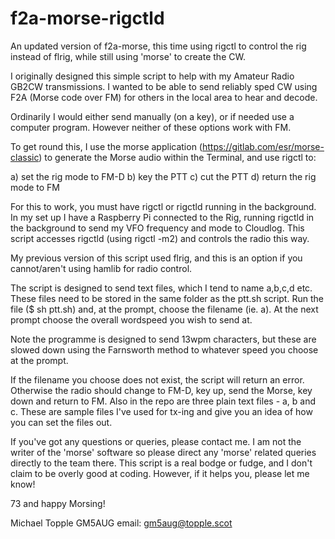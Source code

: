 # f2a-morse-rigctld
An updated version of f2a-morse, this time using rigctl to control the rig instead of flrig, while still using 'morse' to create the CW.

I originally designed this simple script to help with my Amateur Radio GB2CW transmissions. I wanted to be able to send reliably sped CW using F2A (Morse code over FM) for others in the local area to hear and decode.

Ordinarily I would either send manually (on a key), or if needed use a computer program. However neither of these options work with FM.

To get round this, I use the morse application (https://gitlab.com/esr/morse-classic) to generate the Morse audio within the Terminal, and use rigctl to:

a) set the rig mode to FM-D 
b) key the PTT 
c) cut the PTT 
d) return the rig mode to FM

For this to work, you must have rigctl or rigctld running in the background. In my set up I have a Raspberry Pi connected to the Rig, running rigctld in the background to send my VFO frequency and mode to Cloudlog. This script accesses rigctld (using rigctl -m2) and controls the radio this way.

My previous version of this script used flrig, and this is an option if you cannot/aren't using hamlib for radio control.

The script is designed to send text files, which I tend to name a,b,c,d etc. These files need to be stored in the same folder as the ptt.sh script. Run the file ($ sh ptt.sh) and, at the prompt, choose the filename (ie. a). At the next prompt choose the overall wordspeed you wish to send at.

Note the programme is designed to send 13wpm characters, but these are slowed down using the Farnsworth method to whatever speed you choose at the prompt.

If the filename you choose does not exist, the script will return an error. Otherwise the radio should change to FM-D, key up, send the Morse, key down and return to FM. Also in the repo are three plain text files - a, b and c. These are sample files I've used for tx-ing and give you an idea of how you can set the files out.

If you've got any questions or queries, please contact me. I am not the writer of the 'morse' software so please direct any 'morse' related queries directly to the team there. This script is a real bodge or fudge, and I don't claim to be overly good at coding. However, if it helps you, please let me know!

73 and happy Morsing!

Michael Topple GM5AUG email: gm5aug@topple.scot
